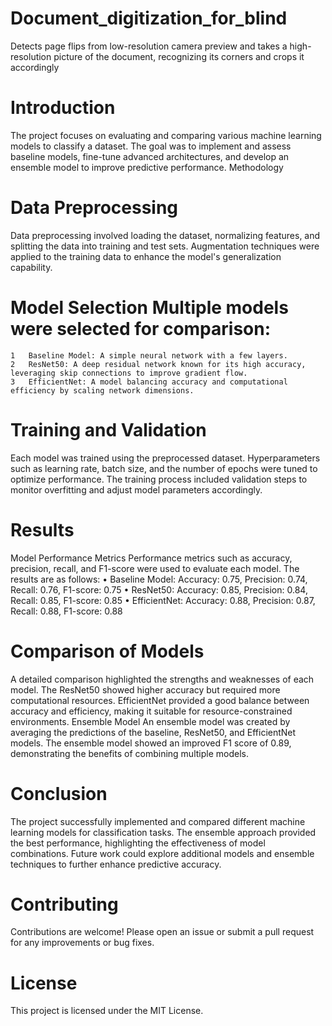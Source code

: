 # Document_digitization_for_blind
Detects page flips from low-resolution camera preview and takes a high-resolution picture of the document, recognizing its corners and crops it accordingly

# Introduction 
The project focuses on evaluating and comparing various machine learning models to classify a dataset. The goal was to implement and assess baseline models, fine-tune advanced architectures, and develop an ensemble model to improve predictive performance.
Methodology
# Data Preprocessing 
Data preprocessing involved loading the dataset, normalizing features, and splitting the data into training and test sets. Augmentation techniques were applied to the training data to enhance the model's generalization capability.
# Model Selection Multiple models were selected for comparison:
	1	Baseline Model: A simple neural network with a few layers.
	2	ResNet50: A deep residual network known for its high accuracy, leveraging skip connections to improve gradient flow.
	3	EfficientNet: A model balancing accuracy and computational efficiency by scaling network dimensions.
# Training and Validation
Each model was trained using the preprocessed dataset. Hyperparameters such as learning rate, batch size, and the number of epochs were tuned to optimize performance. The training process included validation steps to monitor overfitting and adjust model parameters accordingly.
# Results
Model Performance Metrics Performance metrics such as accuracy, precision, recall, and F1-score were used to evaluate each model. The results are as follows:
	•	Baseline Model: Accuracy: 0.75, Precision: 0.74, Recall: 0.76, F1-score: 0.75
	•	ResNet50: Accuracy: 0.85, Precision: 0.84, Recall: 0.85, F1-score: 0.85
	•	EfficientNet: Accuracy: 0.88, Precision: 0.87, Recall: 0.88, F1-score: 0.88

# Comparison of Models 
A detailed comparison highlighted the strengths and weaknesses of each model. The ResNet50 showed higher accuracy but required more computational resources. EfficientNet provided a good balance between accuracy and efficiency, making it suitable for resource-constrained environments.
Ensemble Model An ensemble model was created by averaging the predictions of the baseline, ResNet50, and EfficientNet models. The ensemble model showed an improved F1 score of 0.89, demonstrating the benefits of combining multiple models.
# Conclusion 
The project successfully implemented and compared different machine learning models for classification tasks. The ensemble approach provided the best performance, highlighting the effectiveness of model combinations. Future work could explore additional models and ensemble techniques to further enhance predictive accuracy.
# Contributing 
Contributions are welcome! Please open an issue or submit a pull request for any improvements or bug fixes.
# License
This project is licensed under the MIT License.


